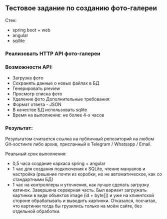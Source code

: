## Тестовое задание по созданию фото-галереи
Стек:
* spring boot + web
* angular
* sqllite

### Реализовать HTTP API фото-галереи
### Возможности API:
* Загрузка фото
* Сохранять данные о новых файлах в БД
* Генерировать preview
* Просмотр списка фото
* Удаление фото
Дополнительные требования:
* Формат ответа - JSON
* В качестве БД использовать sqlite
* Время на выполнение: не более 4-х часов

### Результат:
Результатом считается ссылка на публичный репозиторий на любом Git-хостинге либо
архив, присланный в Telegram / Whatsapp / Email.

Реальный срок выполнения:
* 0,5 часа создание каркаса spring + angular
* 1 час для создания подключения к SQLite, чтение мануалов и настройка (решение почти из коробки, но не автоматическое, как со стандартными БД)
* 1 час на контроллеры и уточнения, как лучше сделать загрузку катинок. Завершена серверная часть. Был вариант загружать картинки в виде объектов image (id + byte[]) и уже на клиентской стороне обрабатывать и выводить картинки. Отказался, посчитал, что картинки тогда бы грузились только на моём сайте, без отдельной обработки.
